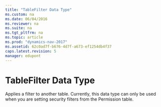 ```yaml
---
title: "TableFilter Data Type"
ms.custom: na
ms.date: 06/04/2016
ms.reviewer: na
ms.suite: na
ms.tgt_pltfrm: na
ms.topic: article
ms.prod: "dynamics-nav-2017"
ms.assetid: 62c0ad7f-b676-4d7f-a673-ef1254db4f37
caps.latest.revision: 5
manager: edupont
---
```

# TableFilter Data Type
Applies a filter to another table. Currently, this data type can only be used when you are setting security filters from the Permission table.